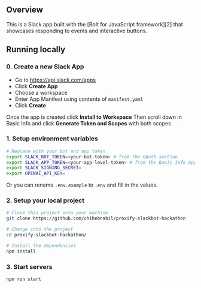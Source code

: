 ## Overview

This is a Slack app built with the [Bolt for JavaScript framework][2] that showcases
responding to events and interactive buttons.

## Running locally

### 0. Create a new Slack App

- Go to https://api.slack.com/apps
- Click **Create App**
- Choose a workspace
- Enter App Manifest using contents of `manifest.yaml`
- Click **Create**

Once the app is created click **Install to Workspace** 
Then scroll down in Basic Info and click **Generate Token and Scopes** with both scopes

### 1. Setup environment variables

```zsh
# Replace with your bot and app token
export SLACK_BOT_TOKEN=<your-bot-token> # from the OAuth section
export SLACK_APP_TOKEN=<your-app-level-token> # from the Basic Info App Token Section
export SLACK_SIGNING_SECRET=
export OPENAI_API_KEY=
```

Or you can rename `.env.example` to `.env` and fill in the values.

### 2. Setup your local project

```zsh
# Clone this project onto your machine
git clone https://github.com/chihebnabil/proxify-slackbot-hackathon

# Change into the project
cd proxify-slackbot-hackathon/

# Install the dependencies
npm install
```

### 3. Start servers
```zsh
npm run start
```